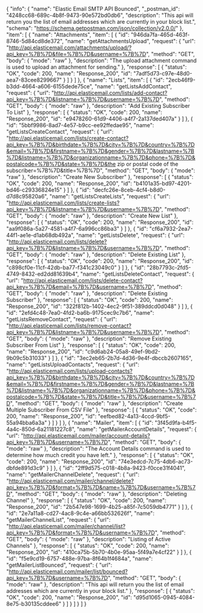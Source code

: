 {
  "info": {
    "name": "Elastic Email SMTP API Bounced",
    "_postman_id": "4248cc68-689c-4b8f-9473-90e572bd0db6",
    "description": "This api will return you the list of email addresses which are currently in your block list.",
    "schema": "https://schema.getpostman.com/json/collection/v2.0.0/"
  },
  "item": [
    {
      "name": "Attachments",
      "item": [
        {
          "id": "946da7fa-465d-463f-8746-5d84cd8de372",
          "name": "getAttachmentsUpload",
          "request": {
            "url": "http://api.elasticemail.com/attachments/upload/?api_key=%7B%7D&file=%7B%7D&username=%7B%7D",
            "method": "GET",
            "body": {
              "mode": "raw"
            },
            "description": "The upload attachment command is used to upload an attachment for sending."
          },
          "response": [
            {
              "status": "OK",
              "code": 200,
              "name": "Response_200",
              "id": "7adf5d73-c97e-48d0-aea7-83cee8299667"
            }
          ]
        }
      ]
    },
    {
      "name": "Lists",
      "item": [
        {
          "id": "2ecb46f9-b3dd-4664-a606-6155dede75ce",
          "name": "getListsAddContact",
          "request": {
            "url": "http://api.elasticemail.com/lists/add-contact?api_key=%7B%7D&listname=%7B%7D&username=%7B%7D",
            "method": "GET",
            "body": {
              "mode": "raw"
            },
            "description": "Add Existing Subscriber To List"
          },
          "response": [
            {
              "status": "OK",
              "code": 200,
              "name": "Response_200",
              "id": "e9478260-61d9-4406-a4f7-2a137ded407a"
            }
          ]
        },
        {
          "id": "5bbf9986-8ad7-4e57-b9cc-ee92ffedae95",
          "name": "getListsCreateContact",
          "request": {
            "url": "http://api.elasticemail.com/lists/create-contact?api_key=%7B%7D&birthdate=%7B%7D&city=%7B%7D&country=%7B%7D&email=%7B%7D&firstname=%7B%7D&gender=%7B%7D&lastname=%7B%7D&listname=%7B%7D&organizationname=%7B%7D&phone=%7B%7D&postalcode=%7B%7D&state=%7B%7D&the zip or postal code of the subscriber=%7B%7D&title=%7B%7D",
            "method": "GET",
            "body": {
              "mode": "raw"
            },
            "description": "Create New Subscriber"
          },
          "response": [
            {
              "status": "OK",
              "code": 200,
              "name": "Response_200",
              "id": "b4101a35-bd97-4201-bd46-c29336824e15"
            }
          ]
        },
        {
          "id": "decfc26e-8ceb-4cf4-b8d0-d7d8c95820a6",
          "name": "getListsCreateLists",
          "request": {
            "url": "http://api.elasticemail.com/lists/create-lists?api_key=%7B%7D&listname=%7B%7D&username=%7B%7D",
            "method": "GET",
            "body": {
              "mode": "raw"
            },
            "description": "Create New List"
          },
          "response": [
            {
              "status": "OK",
              "code": 200,
              "name": "Response_200",
              "id": "aa9f086a-5a27-4581-a4f7-6a996cc86ba3"
            }
          ]
        },
        {
          "id": "cf6a7932-2ea7-44f1-ae1e-d1ab68db492a",
          "name": "getListsDelete",
          "request": {
            "url": "http://api.elasticemail.com/lists/delete?api_key=%7B%7D&listname=%7B%7D&username=%7B%7D",
            "method": "GET",
            "body": {
              "mode": "raw"
            },
            "description": "Delete Existing List"
          },
          "response": [
            {
              "status": "OK",
              "code": 200,
              "name": "Response_200",
              "id": "c898cf0e-11cf-42db-ba77-f341c23049c0"
            }
          ]
        },
        {
          "id": "28b7793c-2fd5-4749-8432-ed2dd81639b4",
          "name": "getListsDeleteContact",
          "request": {
            "url": "http://api.elasticemail.com/lists/delete-contact?api_key=%7B%7D&email=%7B%7D&username=%7B%7D",
            "method": "GET",
            "body": {
              "mode": "raw"
            },
            "description": "Delete Existing Subscriber"
          },
          "response": [
            {
              "status": "OK",
              "code": 200,
              "name": "Response_200",
              "id": "322f812b-1402-4ec2-9f51-389ddcd0d048"
            }
          ]
        },
        {
          "id": "2efd4c48-7ea0-4fd2-ba6b-9175cec9c7b6",
          "name": "getListsRemoveContact",
          "request": {
            "url": "http://api.elasticemail.com/lists/remove-contact?api_key=%7B%7D&listname=%7B%7D&username=%7B%7D",
            "method": "GET",
            "body": {
              "mode": "raw"
            },
            "description": "Remove Existing Subscriber From List"
          },
          "response": [
            {
              "status": "OK",
              "code": 200,
              "name": "Response_200",
              "id": "c9d6ab24-05a8-49ef-9bd2-9b09c5b31033"
            }
          ]
        },
        {
          "id": "3ec2eb65-2b7d-4d36-9e4f-dbccb2607165",
          "name": "getListsUploadContacts",
          "request": {
            "url": "http://api.elasticemail.com/lists/upload-contacts?api_key=%7B%7D&birthdate=%7B%7D&city=%7B%7D&country=%7B%7D&email=%7B%7D&firstname=%7B%7D&gender=%7B%7D&lastname=%7B%7D&listname=%7B%7D&organizationname=%7B%7D&phone=%7B%7D&postalcode=%7B%7D&state=%7B%7D&title=%7B%7D&username=%7B%7D",
            "method": "GET",
            "body": {
              "mode": "raw"
            },
            "description": "Create Multiple Subscriber From CSV File"
          },
          "response": [
            {
              "status": "OK",
              "code": 200,
              "name": "Response_200",
              "id": "eefbed82-4a13-4ccd-9bf5-55a94bba6a3a"
            }
          ]
        }
      ]
    },
    {
      "name": "Mailer",
      "item": [
        {
          "id": "3f45d9fa-b4f5-4a4c-850d-6a21181227c8",
          "name": "getMailerAccountDetails",
          "request": {
            "url": "http://api.elasticemail.com/mailer/account-details?api_key=%7B%7D&username=%7B%7D",
            "method": "GET",
            "body": {
              "mode": "raw"
            },
            "description": "The Account Details command is used to determine how much credit you have left."
          },
          "response": [
            {
              "status": "OK",
              "code": 200,
              "name": "Response_200",
              "id": "74e3edcd-7c75-4db6-ac73-dbfde891d3c9"
            }
          ]
        },
        {
          "id": "2ff9d575-c018-4b8a-9423-f0cce31f4041",
          "name": "getMailerChannelDelete",
          "request": {
            "url": "http://api.elasticemail.com/mailer/channel/delete?api_key=%7B%7D&format=%7B%7D&name=%7B%7D&username=%7B%7D",
            "method": "GET",
            "body": {
              "mode": "raw"
            },
            "description": "Deleting Channel"
          },
          "response": [
            {
              "status": "OK",
              "code": 200,
              "name": "Response_200",
              "id": "2b547e98-1699-4b25-a85f-7c5059db4771"
            }
          ]
        },
        {
          "id": "2e7a11a8-cd27-4ac8-9c4e-a66bb532626f",
          "name": "getMailerChannelList",
          "request": {
            "url": "http://api.elasticemail.com/mailer/channel/list?api_key=%7B%7D&format=%7B%7D&username=%7B%7D",
            "method": "GET",
            "body": {
              "mode": "raw"
            },
            "description": "Listing of Active Channels"
          },
          "response": [
            {
              "status": "OK",
              "code": 200,
              "name": "Response_200",
              "id": "410ca75b-5b70-4b0e-95aa-5f49a7e4cf22"
            }
          ]
        },
        {
          "id": "f5e9cd19-6757-488e-97ba-8f64b1f4684a",
          "name": "getMailerListBounced",
          "request": {
            "url": "http://api.elasticemail.com/mailer/list/bounced?api_key=%7B%7D&username=%7B%7D",
            "method": "GET",
            "body": {
              "mode": "raw"
            },
            "description": "This api will return you the list of email addresses which are currently in your block list."
          },
          "response": [
            {
              "status": "OK",
              "code": 200,
              "name": "Response_200",
              "id": "d95d1065-0945-4084-8e75-b30135cddee6"
            }
          ]
        }
      ]
    }
  ]
}